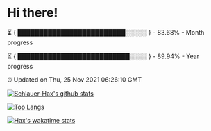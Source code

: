 # Hi there!

⏳ { █████████████████████████░░░░░ } - 83.68% - Month progress

⏳ { ██████████████████████████░░░░ } - 89.94% - Year progress

⏰ Updated on Thu, 25 Nov 2021 06:26:10 GMT


[![Schlauer-Hax's github stats](https://github-readme-stats.vercel.app/api?username=Schlauer-Hax&show_icons=true&theme=dark&count_private=true)](https://github.com/Schlauer-Hax)


[![Top Langs](https://github-readme-stats.vercel.app/api/top-langs/?username=Schlauer-Hax&layout=compact&theme=dark)](https://github.com/Schlauer-Hax?tab=repositories)


[![Hax's wakatime stats](https://github-readme-stats.vercel.app/api/wakatime?username=Hax&theme=dark)](https://wakatime.com/@Hax)

